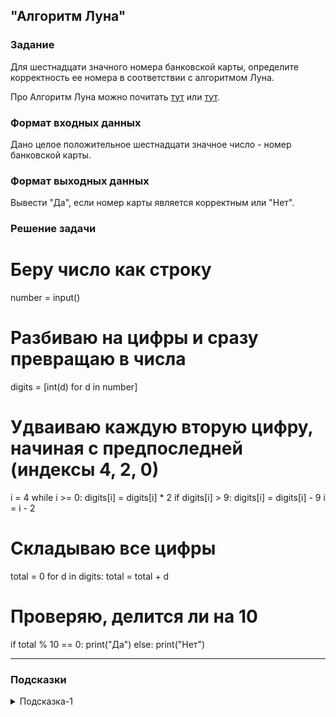 ## "Алгоритм Луна"

### Задание

Для шестнадцати значного номера банковской карты, определите корректность ее номера в соответствии с алгоритмом Луна. 

Про Алгоритм Луна можно почитать [тут](https://ru.wikipedia.org/wiki/%D0%90%D0%BB%D0%B3%D0%BE%D1%80%D0%B8%D1%82%D0%BC_%D0%9B%D1%83%D0%BD%D0%B0) или [тут](https://skobki.com/yazyk-c-proverka-nomera-kreditki/).

### Формат входных данных

Дано целое положительное шестнадцати значное число - номер банковской карты.

### Формат выходных данных

Вывести "Да", если номер карты является корректным или "Нет".

### Решение задачи

# Беру число как строку
number = input()

# Разбиваю на цифры и сразу превращаю в числа
digits = [int(d) for d in number]

# Удваиваю каждую вторую цифру, начиная с предпоследней (индексы 4, 2, 0)
i = 4
while i >= 0:
    digits[i] = digits[i] * 2
    if digits[i] > 9:
        digits[i] = digits[i] - 9
    i = i - 2

# Складываю все цифры
total = 0
for d in digits:
    total = total + d

# Проверяю, делится ли на 10
if total % 10 == 0:
    print("Да")
else:
    print("Нет")

---

### Подсказки

<details>
<summary>Подсказка-1</summary>
Для проверки результата можно воспользоваться
<a href="https://ilovecalc.com/calcs/maths/luhn-algorithm/1370/">
этим онлайн калькулятором
</a>
</details>

